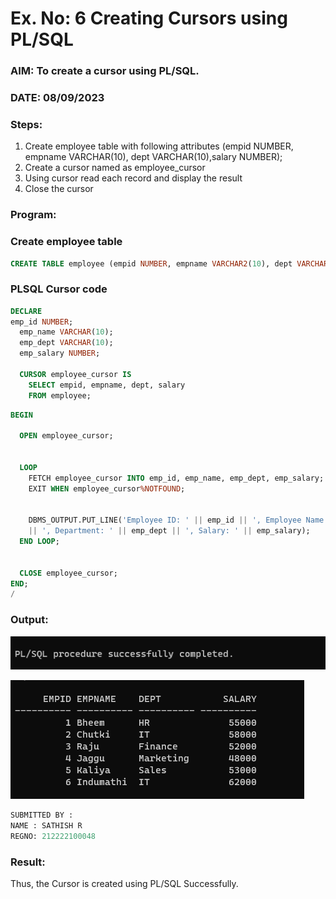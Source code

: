# Ex. No: 6 Creating Cursors using PL/SQL

### AIM: To create a cursor using PL/SQL.
### DATE: 08/09/2023
### Steps:
1. Create employee table with following attributes (empid NUMBER, empname VARCHAR(10), dept VARCHAR(10),salary NUMBER);
2. Create a cursor named as employee_cursor
3. Using cursor read each record and display the result
4. Close the cursor

### Program:
### Create employee table
```sql
CREATE TABLE employee (empid NUMBER, empname VARCHAR2(10), dept VARCHAR2(10), salary NUMBER);
```
### PLSQL Cursor code
```sql
DECLARE
emp_id NUMBER;
  emp_name VARCHAR(10);
  emp_dept VARCHAR(10);
  emp_salary NUMBER;

  CURSOR employee_cursor IS
    SELECT empid, empname, dept, salary
    FROM employee;
```
```sql
BEGIN

  OPEN employee_cursor;


  LOOP
    FETCH employee_cursor INTO emp_id, emp_name, emp_dept, emp_salary;
    EXIT WHEN employee_cursor%NOTFOUND;
    

    DBMS_OUTPUT.PUT_LINE('Employee ID: ' || emp_id || ', Employee Name: ' || emp_name
    || ', Department: ' || emp_dept || ', Salary: ' || emp_salary);
  END LOOP;


  CLOSE employee_cursor;
END;
/
```
### Output:
![output](6a.png)

![output](6b.png)

```python
SUBMITTED BY :
NAME : SATHISH R
REGNO: 212222100048
```

### Result:
Thus, the Cursor is created using PL/SQL Successfully.
